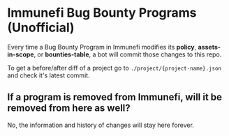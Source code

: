 # Immunefi Bug Bounty Programs (Unofficial)
Every time a Bug Bounty Program in Immunefi modifies its **policy**, **assets-in-scope**, or **bounties-table**, a bot will commit those changes to this repo.

To get a before/after diff of a project go to `./project/{project-name}.json` and check it's latest commit.

## If a program is removed from Immunefi, will it be removed from here as well?
No, the information and history of changes will stay here forever.

